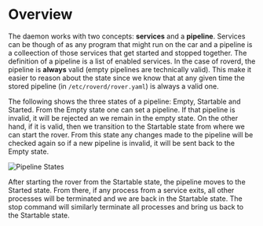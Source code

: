 # Overview

The daemon works with two concepts: **services** and a **pipeline**. Services can be though of as any program that might run on the car and a pipeline is a colleection of those services that get started and stopped together. The definition of a pipeline is a list of enabled services. In the case of roverd, the pipeline is **always** valid (empty pipelines are technically valid). This make it easier to reason about the state since we know that at any given time the stored pipeline (in `/etc/roverd/rover.yaml`) is always a valid one.

The following shows the three states of a pipeline: Empty, Startable and Started. From the Empty state one can set a pipeline. If that pipeline is invalid, it will be rejected an we remain in the empty state. On the other hand, if it is valid, then we transition to the Startable state from where we can start the rover. From this state any changes made to the pipeline will be checked again so if a new pipeline is invalid, it will be sent back to the Empty state.

![Pipeline States](https://github.com/user-attachments/assets/56cba2f5-cd62-4366-97b4-159fc9837299)

After starting the rover from the Startable state, the pipeline moves to the Started state. From there, if any process from a service exits, all other processes will be terminated and we are back in the Startable state. The stop command will similarly terminate all processes and bring us back to the Startable state.
